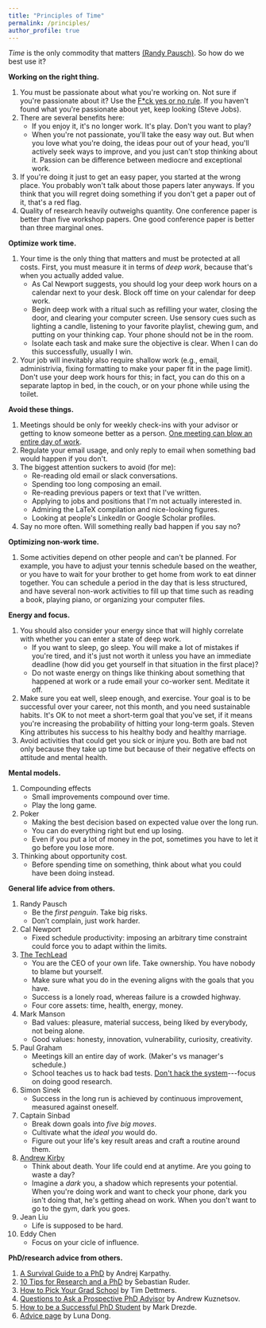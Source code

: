 ```yaml
---
title: "Principles of Time"
permalink: /principles/
author_profile: true
---
```


*Time* is the only commodity that matters [(Randy Pausch)](https://youtu.be/oTugjssqOT0). So how do we best use it?

**Working on the right thing.**
1. You must be passionate about what you're working on. Not sure if you're passionate about it? Use the [F\*ck yes or no rule](https://markmanson.net/fuck-yes). If you haven't found what you're passionate about yet, keep looking (Steve Jobs).
1. There are several benefits here:
	- If you enjoy it, it's no longer work. It's play. Don't you want to play?
	- When you're not passionate, you'll take the easy way out. But when you love what you're doing, the ideas pour out of your head, you'll actively seek ways to improve, and you just can't stop thinking about it. Passion can be difference between mediocre and exceptional work. 
1. If you're doing it just to get an easy paper, you started at the wrong place. You probably won't talk about those papers later anyways. If you think that you will regret doing something if you don't get a paper out of it, that's a red flag.
1. Quality of research heavily outweighs quantity. One conference paper is better than five workshop papers. One good conference paper is better than three marginal ones.

**Optimize work time.**
1. Your time is the only thing that matters and must be protected at all costs. First, you must measure it in terms of *deep work*, because that's when you actually added value.
	- As Cal Newport suggests, you should log your deep work hours on a calendar next to your desk. Block off time on your calendar for deep work.
	- Begin deep work with a ritual such as refilling your water, closing the door, and clearing your computer screen. Use sensory cues such as lighting a candle, listening to your favorite playlist, chewing gum, and putting on your thinking cap. Your phone should not be in the room.
	- Isolate each task and make sure the objective is clear. When I can do this successfully, usually I win. 
1. Your job will inevitably also require shallow work (e.g., email, administrivia, fixing formatting to make your paper fit in the page limit). Don't use your deep work hours for this; in fact, you can do this on a separate laptop in bed, in the couch, or on your phone while using the toilet.

**Avoid these things.**
1. Meetings should be only for weekly check-ins with your advisor or getting to know someone better as a person. [One meeting can blow an entire day of work](http://www.paulgraham.com/makersschedule.html). 
1. Regulate your email usage, and only reply to email when something bad would happen if you don't. 
1. The biggest attention suckers to avoid (for me):
	- Re-reading old email or slack conversations.
	- Spending too long composing an email.
	- Re-reading previous papers or text that I've written.
	- Applying to jobs and positions that I'm not actually interested in.
	- Admiring the LaTeX compilation and nice-looking figures.
	- Looking at people's LinkedIn or Google Scholar profiles.
1. Say no more often. Will something really bad happen if you say no?

**Optimizing non-work time.**
1. Some activities depend on other people and can't be planned. For example, you have to adjust your tennis schedule based on the weather, or you have to wait for your brother to get home from work to eat dinner together. You can schedule a period in the day that is less structured, and have several non-work activities to fill up that time such as reading a book, playing piano, or organizing your computer files.
<!-- 1. Trade money for time when you can. -->

**Energy and focus.**
1. You should also consider your energy since that will highly correlate with whether you can enter a state of deep work. 
	- If you want to sleep, go sleep. You will make a lot of mistakes if you're tired, and it's just not worth it unless you have an immediate deadline (how did you get yourself in that situation in the first place)?
	- Do not waste energy on things like thinking about something that happened at work or a rude email your co-worker sent. Meditate it off.
1. Make sure you eat well, sleep enough, and exercise. Your goal is to be successful over your career, not this month, and you need sustainable habits. It's OK to not meet a short-term goal that you've set, if it means you're increasing the probability of hitting your long-term goals. Steven King attributes his success to his healthy body and healthy marriage. 
1. Avoid activities that could get you sick or injure you. Both are bad not only because they take up time but because of their negative effects on attitude and mental health.

**Mental models.**
1. Compounding effects
	- Small improvements compound over time. 
	- Play the long game.
1. Poker
	- Making the best decision based on expected value over the long run. 
	- You can do everything right but end up losing.
	- Even if you put a lot of money in the pot, sometimes you have to let it go before you lose more.
1. Thinking about opportunity cost.
	- Before spending time on something, think about what you could have been doing instead.

**General life advice from others.**
1. Randy Pausch
	- Be the *first penguin*. Take big risks.
	- Don’t complain, just work harder.
1. Cal Newport
	- Fixed schedule productivity: imposing an arbitrary time constraint could force you to adapt within the limits.
1. [The TechLead](https://www.youtube.com/watch?v=uVqoU2FzBiA)
	- You are the CEO of your own life. Take ownership. You have nobody to blame but yourself.
	- Make sure what you do in the evening aligns with the goals that you have.
	- Success is a lonely road, whereas failure is a crowded highway.
	- Four core assets: time, health, energy, money. 
1. Mark Manson
	- Bad values: pleasure, material success, being liked by everybody, not being alone. 
	- Good values: honesty, innovation, vulnerability, curiosity, creativity.
1. Paul Graham
	- Meetings kill an entire day of work. (Maker's vs manager's schedule.)
	- School teaches us to hack bad tests. [Don't hack the system](http://paulgraham.com/lesson.html)---focus on doing good research.
1. Simon Sinek
	- Success in the long run is achieved by continuous improvement, measured against oneself.
1. Captain Sinbad
	- Break down goals into *five big moves*.
	- Cultivate what the *ideal you* would do. 
	- Figure out your life's key result areas and craft a routine around them.
1. [Andrew Kirby](https://www.youtube.com/watch?v=q_xm5Weu3nE)
	- Think about death. Your life could end at anytime. Are you going to waste a day?
	- Imagine a *dark* you, a shadow which represents your potential. When you're doing work and want to check your phone, dark you isn't doing that, he's getting ahead on work. When you don't want to go to the gym, dark you goes. 
1. Jean Liu
	- Life is supposed to be hard.
1. Eddy Chen
	- Focus on your cicle of influence.

**PhD/research advice from others.**
1. [A Survival Guide to a PhD](https://karpathy.github.io/2016/09/07/phd/) by Andrej Karpathy.
1. [10 Tips for Research and a PhD](https://ruder.io/10-tips-for-research-and-a-phd/) by Sebastian Ruder.
1. [How to Pick Your Grad School](https://timdettmers.com/2020/03/10/how-to-pick-your-grad-school/) by Tim Dettmers. 
1. [Questions to Ask a Prospective PhD Advisor](https://blog.ml.cmu.edu/2020/03/02/questions-to-ask-a-prospective-ph-d-advisor-on-visit-day-with-thorough-and-forthright-explanations/) by Andrew Kuznetsov. 
1. [How to be a Successful PhD Student](http://www.cs.jhu.edu/~mdredze/publications/HowtoBeaSuccessfulPhDStudent.1_1.pdf) by Mark Drezde.
1. [Advice page](http://lunadong.com/advice.htm) by Luna Dong.
